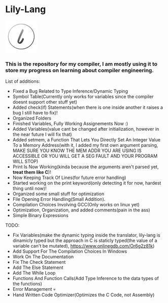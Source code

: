 <h1>Lily-Lang</h1>
<img src="pic.png" width="100" height="100">
<h3>This is the repository for my compiler, I am mostly using it to store my progress on learning about compiler engineering.</h3>

List of additions:
  - Fixed a Bug Related to Type Inference/Dynamic Typing
  - Symbol Table(Currently only works for variables since the compiler doesnt support other stuff yet)
  - Added check(if) Statements(when there is one inside another it raises a bug I still have to fix)!
  - Organized Folders
  - Finished Variables, Fully Working Assignements Now :)
  - Added Variables(value cant be changed after initialization, however in the near future I will fix that)
  - Added setmem, a Function That Lets You Directly Set An Integer Value To a Memory Address(with it, I added my first own argument parsing, MAKE SURE YOU KNOW THE MEM ADDR YOU ARE USING IS ACCESSIBLE OR YOU WILL GET A SEG FAULT AND YOUR PROGRAM WILL STOP)
  - Print Is Now Working(kinda because the arguments aren't parsed yet, **treat them like C**)!
  - Now Keeping Track Of Lines(for future error handling)
  - Started working on the print keyword(only detecting it for now, hardest thing until now)!
  - Organized some small stuff for optimization
  - File Opening Error Handling(Small Addition).
  - Compilation Choices Involving GCC(Only works on linux yet)
  - Optimization, Organization, and added comments(pain in the ass)
  - Simple Binary Expressions

TODO:
  - Fix Variables(make the dynamic typing inside the translator, lily-lang is dinamicly typed but the approach in C is staticly typed(the value of a variable can't be mutated), https://www.onlinegdb.com/Or6g2z81k)
  - Add Support For The Compilation Choices In Windows
  - Work On The Documentation
  - Fix The Check Statement
  - Add The Else Statement
  - Add The While Loop
  - Functions And Function Calls(Add Type Inference to the data types of the functions)
  - Error Management 💀
  - Hand Written Code Optimizer(Optimizes the C Code, not Assembly)
